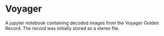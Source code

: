 # Voyager
 A jupyter notebook containing decoded images from the Voyager Golden Record. The record was initially stored as a stereo file.

